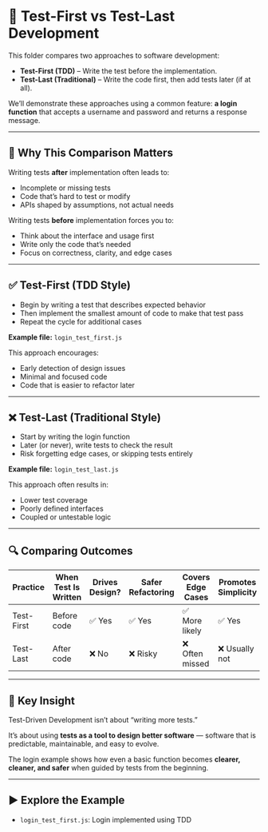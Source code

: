 # 🔁 Test-First vs Test-Last Development

This folder compares two approaches to software development:

- **Test-First (TDD)** – Write the test before the implementation.
- **Test-Last (Traditional)** – Write the code first, then add tests later (if at all).

We’ll demonstrate these approaches using a common feature: **a login function** that accepts a username and password and returns a response message.

---

## 🧪 Why This Comparison Matters

Writing tests **after** implementation often leads to:

- Incomplete or missing tests
- Code that’s hard to test or modify
- APIs shaped by assumptions, not actual needs

Writing tests **before** implementation forces you to:

- Think about the interface and usage first
- Write only the code that’s needed
- Focus on correctness, clarity, and edge cases

---

## ✅ Test-First (TDD Style)

- Begin by writing a test that describes expected behavior
- Then implement the smallest amount of code to make that test pass
- Repeat the cycle for additional cases

**Example file:** `login_test_first.js`

This approach encourages:

- Early detection of design issues
- Minimal and focused code
- Code that is easier to refactor later

---

## ❌ Test-Last (Traditional Style)

- Start by writing the login function
- Later (or never), write tests to check the result
- Risk forgetting edge cases, or skipping tests entirely

**Example file:** `login_test_last.js`

This approach often results in:

- Lower test coverage
- Poorly defined interfaces
- Coupled or untestable logic

---

## 🔍 Comparing Outcomes

| Practice   | When Test Is Written | Drives Design? | Safer Refactoring | Covers Edge Cases | Promotes Simplicity |
| ---------- | -------------------- | -------------- | ----------------- | ----------------- | ------------------- |
| Test-First | Before code          | ✅ Yes         | ✅ Yes            | ✅ More likely    | ✅ Yes              |
| Test-Last  | After code           | ❌ No          | ❌ Risky          | ❌ Often missed   | ❌ Usually not      |

---

## 🧠 Key Insight

Test-Driven Development isn’t about “writing more tests.”

It’s about using **tests as a tool to design better software** — software that is predictable, maintainable, and easy to evolve.

The login example shows how even a basic function becomes **clearer, cleaner, and safer** when guided by tests from the beginning.

---

## ▶️ Explore the Example

- `login_test_first.js`: Login implemented using TDD
